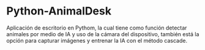 # Python-AnimalDesk
Aplicación de escritorio en Pythom, la cual tiene como función detectar animales por medio de IA y uso de la cámara del dispositivo, también está la opción para capturar imágenes y entrenar la IA con el método cascade.
